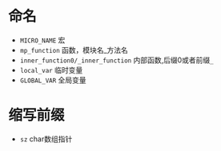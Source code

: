 # 命名

- `MICRO_NAME` 宏
- `mp_function` 函数，模块名_方法名
- `inner_function0/_inner_function` 内部函数,后缀0或者前缀`_`
- `local_var` 临时变量
- `GLOBAL_VAR` 全局变量

# 缩写前缀

- `sz` char数组指针
